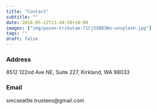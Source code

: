 ```yaml
---
title: "Contact"
subtitle: ""
date: 2018-05-12T13:49:50+10:00
images: ["img/pavan-trikutam-71CjSSB83Wo-unsplash.jpg"]
tags: ""
draft: false
---
```


<div class="row">
  <div class="col-6 col-12-mobilep">
    <h3>Address</h3>
    <p> 8512 122nd Ave NE, Suite 227, Kirkland, WA 98033</p>
    <h3>Email</h3>
    <p> smcseattle.trustees@gmail.com </p>
  </div>
</div>

